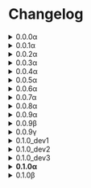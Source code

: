 # Changelog

<details><summary>0.0.0α</summary>
Inital release
</details>

<details><summary>0.0.1α</summary>
Added a template for the basic structure of the Antiauto Programs, changed emoji wrapper to {}, added support for wrapping strings and newlines, added characters for gamepad symbols (completing the full character set), created an image converter, fixed framerate issues, and added more experiments.
</details>

<details><summary>0.0.2α</summary>
Added many new functions for the display (mouse support, update with clear, panic), added panic for audio, added support for characters to be vertically flipped and removed the mini-alphabet in the chars.txt file (freeing up a whopping 57 characters), reverted the gamepad button characters, added mouse button characters and the horizontal arrow, added characters demo & a character map updater tool. I'm hoping to update the OS a lot more so that it doesn't copy the VectorMaster.
</details>

<details><summary>0.0.3α</summary>
Fixed the mouse position handling, added characters for curly brackets, added methods in the parser for getting mouse buttons and keys pressed down, removed some unused parser keys, added a basic paint program demo, added more experiments, refactored some code, updated comments, added mouse control to the file explorer, and added many new methods of drawing to the display (rect, circle, and triangle).
</details>

<details><summary>0.0.4α</summary>
Made it so that the notepad saves .aat (AntiAuto Text) files instead of .txt, tweaked and made some minor changes to some demos, added new characters, redid paint app (saves .aai files (antiauto image)), added some more options to settings, added click events to the parser, outline support for rects, and added icons in the file explorer.
</details>

<details><summary>0.0.5α</summary>
Realized that -1 for the color index creates a transparent effect, added support for GIFs and APNGs in the sprite creator, completely redid the tobyfox demo (Now called deltarune_battle), and made more experiments.
</details>

<details><summary>0.0.6α</summary>
Updated characters (and fixed some flipped ones in the process), shrunk gitignore, refactored some code and demos, added Webp support for the sprite creator, added experiments, and added file sizes to the file explorer.
</details>

<details><summary>0.0.7α</summary>Added what probably is the worst browser ever, support for brackets for color formatting in draw_string(): <b>[bg, fg], [e] (This doesn't effect past functions using the color1/color2 arguments)</b>, removed the need to add the resize handler to scripts, tweaked the notepad a bit, added some support for Vectormaster (Although the coordinate systems will need to be translated), added RLE to the paint program and sprite creator, added another experiment, and added more characters.
</details>

<details><summary>0.0.8α</summary>
Added the ability to draw images with the draw_aai() function (it needs x, y, width, height, and file path.) Renamed the sprite creator to aaiCreator.py and added the ability to get the raw RLE data (normal aai data), updated the draw_string() function, added a 64x64 mode to the paint app, hid the file extensions in the file explorer (can be shown by pressing E), and updated/changed some experiments.
<h4>0.0.8α Info!</h4>
Since the new method of drawing aai images need a path, it is reccomended that you have your program in a folder, with a script and your images in it, so that the images don't fill up disk/
</details>

<details><summary>0.0.9α</summary>
Updated the file explorer UI, limited the amount of items in a folder to 9, removed the need to include the special key (it now gets added during the parsing process), removed an experiment, renamed colors.hex to colors.txt, updated the .aai format ("aai_WxH_DATADATADATA..."), updated the character map, and tweaked some demos. Close to 1.0!
</details>

<details><summary>0.0.9β</summary>
Added a cursor, made a changelog, removed most experiments.
</details>

<details><summary>0.0.9γ</summary>
Removed corruption stuff, updated some demos, reverted .aam stuff (I have no idea how to handle it yet).

Some app package stuff that has .aai, .aam, and .aap all in one file like an archive may possibly be coming soon.
</details>

<details><summary>0.1.0_dev1</summary>
<h3> Welcome to the first 0.1.0 dev test! </h3>
<h4>What's new:</h4>
Added the ability to change the color palette to different Antiauto models (and changed things like the aai creator to handle that), added audio.rest(), made settings now a json file.
<br>To get a setting, make an instance and use 
<pre>settings_instance.settings.get("setting")</pre>to get a setting.
<br>Also changed the cursor to an aai image, added a directory for games (comes with pong), and moved the deltarune battle thing into it, and added a BIOS.</br>
</details>

<details><summary>0.1.0_dev2</summary>
<h3>Development test (versions with _devX at the end) will now not use the bios, play the startup jingle, and show the splash.</h3>
<h4>What's new:</h4>
Preparation for desktop, added ghosting/refreshing to supported models, updated aai format again (AAI_WxH_#F(newline)DATADATADATA(newline)DATADATADATA...), moved browser into experimental, changed the pxo folder to "pixelorama" and added the json color palette for image editing, updated template, added experiments, added a frame counter (screen.frame), and updated pong.
</details>

<details><summary>0.1.0_dev3</summary>
<h4>What's new:</h4>
<b>This will probably be the last "dev" version before 0.1.0. (unless I change my mind)</b>

Added memory usage and aai cache display in the emulator settings, improved performance in drawing aai images, changed the "gateway" splash, refactored a little bit, removed the desktop stuff in favor of a settings app (the desktop stuff was a little useless, and wallpapers are now splashes), added user settings that goes with the settings app to change the color scheme and splash screen, added an emergency clear shortcut (ctrl + f4), and added a custom cursor system with draw_cursor().
</details>

<details><summary><b>0.1.0α</b></summary>
<h4>What's new:</h4>
A summary of the dev versions:
<br><b>Dev1</b>: Model system, BIOS, games folder (with pong), and json settings.</br>
<br><b>Dev2</b>: Ghosting, aai update, splash screens, frame counter, more experiments.</br>
<br><b>Dev3</b>: Settings app & user settings, emergency clear hotkey, custom cursors, performance improvements.
<br><h3>0.1.0α Changes</h3></br>
Added an expansion system (comes with a 3d module and a somewhat working game), easier shortcuts for running (run.bat), requirements.txt, updated a lot of drawing methods (most positions use tuples now), relative mouse motion, and added lots and lots of docstrings.
<br><b>The Sample system is being discontinued. For now, beeper is the only function that can play audio. A new waveform system in place is being developed.</b></br>
</details>

<details><summary>0.1.0β</summary>
<h4>What's new:</h4>
Fixed some 3d stuff and added texture support to the draw_quad method.